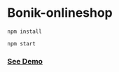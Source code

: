 # Bonik-onlineshop

```
npm install
```
  
```
npm start
```  
      
<h3><a href="https://bonik-onlineshop-beknur.netlify.app/">See Demo</a></h3>                                
  
  
 
